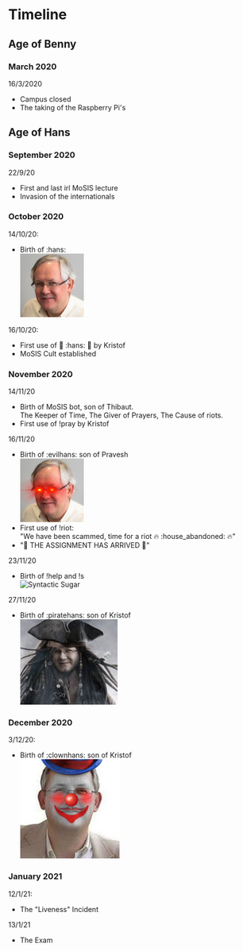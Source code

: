 # Timeline
## Age of Benny

### March 2020
16/3/2020 
- Campus closed
- The taking of the Raspberry Pi's

## Age of Hans

### September 2020
22/9/20
- First and last irl MoSIS lecture
- Invasion of the internationals


### October 2020
14/10/20: 
- Birth of :hans:\
![](/img/hans.png)

16/10/20: 
- First use of :pray: :hans: :pray: by Kristof
- MoSIS Cult established


### November 2020
14/11/20
- Birth of MoSIS bot, son of Thibaut.\
The Keeper of Time, The Giver of Prayers, The Cause of riots.
- First use of !pray by Kristof

16/11/20
- Birth of :evilhans: son of Pravesh\
![Evil Hans](/img/evilhans.png)
- First use of !riot:  
 "We have been scammed, time for a riot :fire: :house_abandoned: :fire:"
- ":partying_face: THE ASSIGNMENT HAS ARRIVED :partying_face:"

23/11/20
- Birth of !help and !s \
![Syntactic Sugar](https://cdn.discordapp.com/attachments/756447015227097088/780505250715926578/sugar.png)

27/11/20
- Birth of :piratehans: son of Kristof\
![Clown Hans](img/piratehans.png)

### December 2020
3/12/20:
- Birth of :clownhans: son of Kristof\
![Clown Hans](img/clownhans.png)

### January 2021
12/1/21:
- The "Liveness" Incident

13/1/21
- The Exam